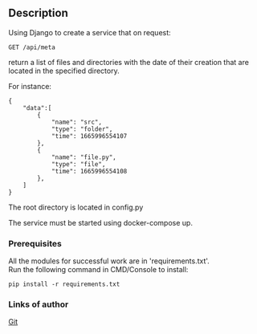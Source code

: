 ## Description
Using Django to create a service that on request:
```
GET /api/meta 
```
return a list of files and directories with the date of their creation that are located in the specified directory.

For instance:
```
{
    "data":[
        {
            "name": "src",
            "type": "folder",
            "time": 1665996554107
        },
        {
            "name": "file.py",
            "type": "file",
            "time": 1665996554108
        },
    ]
}
```
The root directory is located in config.py

The service must be started using docker-compose up.

### Prerequisites
All the modules for successful work are in 'requirements.txt'.  
Run the following command in CMD/Console to install:
```
pip install -r requirements.txt
```

### Links of author

[Git](https://github.com/aliksandrion)  
